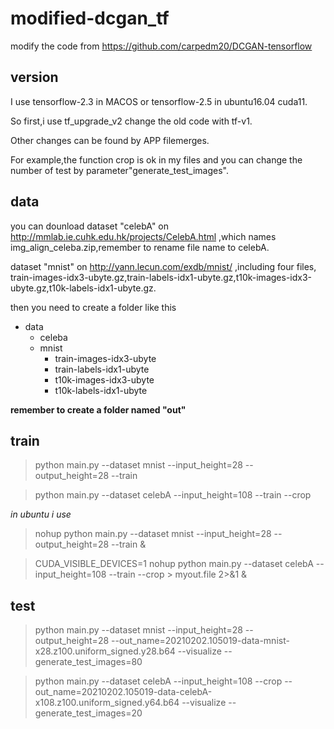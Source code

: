 # modified-dcgan_tf
modify the code from https://github.com/carpedm20/DCGAN-tensorflow


## version
I use tensorflow-2.3 in MACOS or tensorflow-2.5 in ubuntu16.04 cuda11.

So first,i use tf_upgrade_v2 change the old code with tf-v1.

Other changes can be found by APP filemerges.

For example,the function crop is ok in my files and you can change the number of test by parameter"generate_test_images".
## data

you can dounload dataset "celebA" on http://mmlab.ie.cuhk.edu.hk/projects/CelebA.html ,which names img_align_celeba.zip,remember to rename file name to celebA.

dataset "mnist" on http://yann.lecun.com/exdb/mnist/ ,including four files, train-images-idx3-ubyte.gz,train-labels-idx1-ubyte.gz,t10k-images-idx3-ubyte.gz,t10k-labels-idx1-ubyte.gz.

then you need to create a folder like this 

- data
  - celeba
  - mnist
    - train-images-idx3-ubyte
    - train-labels-idx1-ubyte
    - t10k-images-idx3-ubyte
    - t10k-labels-idx1-ubyte


**remember to create a folder named "out"**
## train
>python main.py --dataset mnist --input_height=28 --output_height=28 --train

>python main.py --dataset celebA --input_height=108 --train --crop

*in ubuntu i use*
>nohup python main.py --dataset mnist --input_height=28 --output_height=28 --train &

>CUDA_VISIBLE_DEVICES=1 nohup python main.py --dataset celebA --input_height=108 --train --crop > myout.file 2>&1 &
## test
>python main.py --dataset mnist --input_height=28 --output_height=28 --out_name=20210202.105019-data-mnist-x28.z100.uniform_signed.y28.b64 --visualize --generate_test_images=80

>python main.py --dataset celebA --input_height=108 --crop --out_name=20210202.105019-data-celebA-x108.z100.uniform_signed.y64.b64 --visualize --generate_test_images=20











